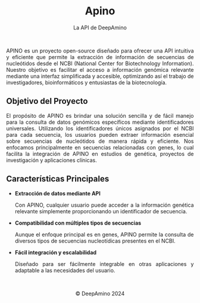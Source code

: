 <h1 align="center">Apino</h1>

<p align="center">La API de DeepAmino</p>

<br>
<p align="justify">
APINO es un proyecto open-source diseñado para ofrecer una API intuitiva y eficiente que permite la extracción de información de secuencias de nucleótidos desde el NCBI (National Center for Biotechnology Information). Nuestro objetivo es facilitar el acceso a información genómica relevante mediante una interfaz simplificada y accesible, optimizando así el trabajo de investigadores, bioinformáticos y entusiastas de la biotecnología.
</p>

## Objetivo del Proyecto

<p align="justify">
El propósito de APINO es brindar una solución sencilla y de fácil manejo para la consulta de datos genómicos específicos mediante identificadores universales. Utilizando los identificadores únicos asignados por el NCBI para cada secuencia, los usuarios pueden extraer información esencial sobre secuencias de nucleótidos de manera rápida y eficiente. Nos enfocamos principalmente en secuencias relacionadas con genes, lo cual facilita la integración de APINO en estudios de genética, proyectos de investigación y aplicaciones clínicas.
</p>

## Características Principales

- **Extracción de datos mediante API** <p align="justify">Con APINO, cualquier usuario puede acceder a la información genética relevante simplemente proporcionando un identificador de secuencia.</p>

- **Compatibilidad con múltiples tipos de secuencias** <p align="justify">Aunque el enfoque principal es en genes, APINO permite la consulta de diversos tipos de secuencias nucleotídicas presentes en el NCBI.</p>

- **Fácil integración y escalabilidad** <p align="justify">Diseñado para ser fácilmente integrable en otras aplicaciones y adaptable a las necesidades del usuario.</p>

<br>

<p align="center">© DeepAmino 2024</p>
